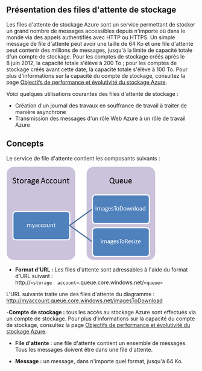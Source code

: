 ## <a name="what-is"> </a>Présentation des files d'attente de stockage

Les files d'attente de stockage Azure sont un service permettant de
stocker un grand nombre de messages accessibles depuis n'importe où dans
le monde via des appels authentifiés avec HTTP ou HTTPS. Un simple
message de file d'attente peut avoir une taille de 64 Ko et une file
d'attente peut contenir des millions de messages, jusqu'à la limite de
capacité totale d'un compte de stockage. Pour les comptes de stockage
créés après le 8 juin 2012, la capacité totale s'élève à 200 To ; pour
les comptes de stockage créés avant cette date, la capacité totale
s'élève à 100 To. Pour plus d'informations sur la capacité du compte de
stockage, consultez la page [Objectifs de performance et évolutivité du
stockage Azure][1].

Voici quelques utilisations courantes des files d'attente de stockage :

* <span>Création d'un journal des travaux en
  souffrance de travail à traiter de manière asynchrone</span>
* Transmission des messages d'un rôle Web Azure à un rôle de travail
  Azure
## <a name="concepts"> </a>Concepts

Le service de file d'attente contient les composants suivants :

![Queue1](./media/howto-queue-storage/queue1.png)

* **Format d'URL :** Les files d'attente sont adressables à l'aide du
  format d'URL suivant :   
   http://`<storage 
  account>`.queue.core.windows.net/`<queue>`

L'URL suivante traite une des files d'attente du diagramme :  
 http://myaccount.queue.core.windows.net/imagesToDownload

-**Compte de stockage :** tous les accès au stockage Azure sont
effectués via un compte de stockage. Pour plus d'informations sur la
capacité du compte de stockage, consultez la page [Objectifs de
performance et évolutivité du stockage Azure][1].

* **File d'attente :** une file d'attente contient un ensemble de
  messages. Tous les messages doivent être dans une file d'attente.

* **Message :** un message, dans n'importe quel format, jusqu'à 64 Ko.



[1]: http://msdn.microsoft.com/en-us/library/dn249410.aspx
